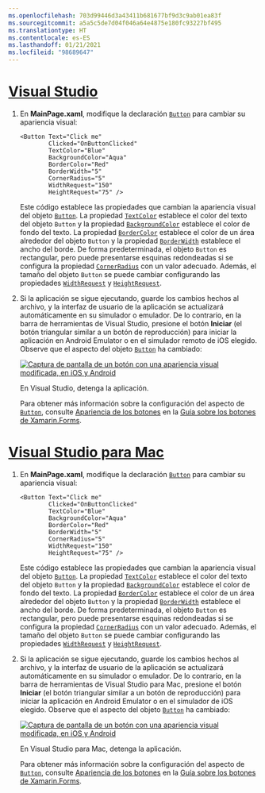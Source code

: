 ```yaml
---
ms.openlocfilehash: 703d99446d3a43411b681677bf9d3c9ab01ea83f
ms.sourcegitcommit: a5a5c5de7d04f046a64e4875e180fc93227bf495
ms.translationtype: HT
ms.contentlocale: es-ES
ms.lasthandoff: 01/21/2021
ms.locfileid: "98689647"
---
```

# <a name="visual-studio"></a>[Visual Studio](#tab/vswin)

1. En **MainPage.xaml**, modifique la declaración [`Button`](xref:Xamarin.Forms.Button) para cambiar su apariencia visual:

    ```xaml
    <Button Text="Click me"
            Clicked="OnButtonClicked"
            TextColor="Blue"
            BackgroundColor="Aqua"
            BorderColor="Red"
            BorderWidth="5"
            CornerRadius="5"
            WidthRequest="150"
            HeightRequest="75" />
    ```

    Este código establece las propiedades que cambian la apariencia visual del objeto [`Button`](xref:Xamarin.Forms.Button). La propiedad [`TextColor`](xref:Xamarin.Forms.Button.TextColor) establece el color del texto del objeto `Button` y la propiedad [`BackgroundColor`](xref:Xamarin.Forms.VisualElement.BackgroundColor) establece el color de fondo del texto. La propiedad [`BorderColor`](xref:Xamarin.Forms.Button.BorderColor) establece el color de un área alrededor del objeto `Button` y la propiedad [`BorderWidth`](xref:Xamarin.Forms.Button.BorderWidth) establece el ancho del borde. De forma predeterminada, el objeto `Button` es rectangular, pero puede presentarse esquinas redondeadas si se configura la propiedad [`CornerRadius`](xref:Xamarin.Forms.Button.CornerRadius) con un valor adecuado. Además, el tamaño del objeto `Button` se puede cambiar configurando las propiedades [`WidthRequest`](xref:Xamarin.Forms.VisualElement.WidthRequest) y [`HeightRequest`](xref:Xamarin.Forms.VisualElement.HeightRequest).

1. Si la aplicación se sigue ejecutando, guarde los cambios hechos al archivo, y la interfaz de usuario de la aplicación se actualizará automáticamente en su simulador o emulador. De lo contrario, en la barra de herramientas de Visual Studio, presione el botón **Iniciar** (el botón triangular similar a un botón de reproducción) para iniciar la aplicación en Android Emulator o en el simulador remoto de iOS elegido. Observe que el aspecto del objeto [`Button`](xref:Xamarin.Forms.Button) ha cambiado:

    [![Captura de pantalla de un botón con una apariencia visual modificada, en iOS y Android](../images/change-button-appearance.png "Botón con apariencia modificada")](../images/change-button-appearance-large.png#lightbox "Botón con apariencia modificada")

    En Visual Studio, detenga la aplicación.

    Para obtener más información sobre la configuración del aspecto de [`Button`](xref:Xamarin.Forms.Button), consulte [Apariencia de los botones](~/xamarin-forms/user-interface/button.md#button-appearance) en la [Guía sobre los botones de Xamarin.Forms](~/xamarin-forms/user-interface/button.md).

# <a name="visual-studio-for-mac"></a>[Visual Studio para Mac](#tab/vsmac)

1. En **MainPage.xaml**, modifique la declaración [`Button`](xref:Xamarin.Forms.Button) para cambiar su apariencia visual:

    ```xaml
    <Button Text="Click me"
            Clicked="OnButtonClicked"
            TextColor="Blue"
            BackgroundColor="Aqua"
            BorderColor="Red"
            BorderWidth="5"
            CornerRadius="5"
            WidthRequest="150"
            HeightRequest="75" />
    ```

    Este código establece las propiedades que cambian la apariencia visual del objeto [`Button`](xref:Xamarin.Forms.Button). La propiedad [`TextColor`](xref:Xamarin.Forms.Button.TextColor) establece el color del texto del objeto `Button` y la propiedad [`BackgroundColor`](xref:Xamarin.Forms.VisualElement.BackgroundColor) establece el color de fondo del texto. La propiedad [`BorderColor`](xref:Xamarin.Forms.Button.BorderColor) establece el color de un área alrededor del objeto `Button` y la propiedad [`BorderWidth`](xref:Xamarin.Forms.Button.BorderWidth) establece el ancho del borde. De forma predeterminada, el objeto `Button` es rectangular, pero puede presentarse esquinas redondeadas si se configura la propiedad [`CornerRadius`](xref:Xamarin.Forms.Button.CornerRadius) con un valor adecuado. Además, el tamaño del objeto `Button` se puede cambiar configurando las propiedades [`WidthRequest`](xref:Xamarin.Forms.VisualElement.WidthRequest) y [`HeightRequest`](xref:Xamarin.Forms.VisualElement.HeightRequest).

1. Si la aplicación se sigue ejecutando, guarde los cambios hechos al archivo, y la interfaz de usuario de la aplicación se actualizará automáticamente en su simulador o emulador. De lo contrario, en la barra de herramientas de Visual Studio para Mac, presione el botón **Iniciar** (el botón triangular similar a un botón de reproducción) para iniciar la aplicación en Android Emulator o en el simulador de iOS elegido. Observe que el aspecto del objeto [`Button`](xref:Xamarin.Forms.Button) ha cambiado:

    [![Captura de pantalla de un botón con una apariencia visual modificada, en iOS y Android](../images/change-button-appearance.png "Botón con apariencia modificada")](../images/change-button-appearance-large.png#lightbox "Botón con apariencia modificada")

    En Visual Studio para Mac, detenga la aplicación.

    Para obtener más información sobre la configuración del aspecto de [`Button`](xref:Xamarin.Forms.Button), consulte [Apariencia de los botones](~/xamarin-forms/user-interface/button.md#button-appearance) en la [Guía sobre los botones de Xamarin.Forms](~/xamarin-forms/user-interface/button.md).
